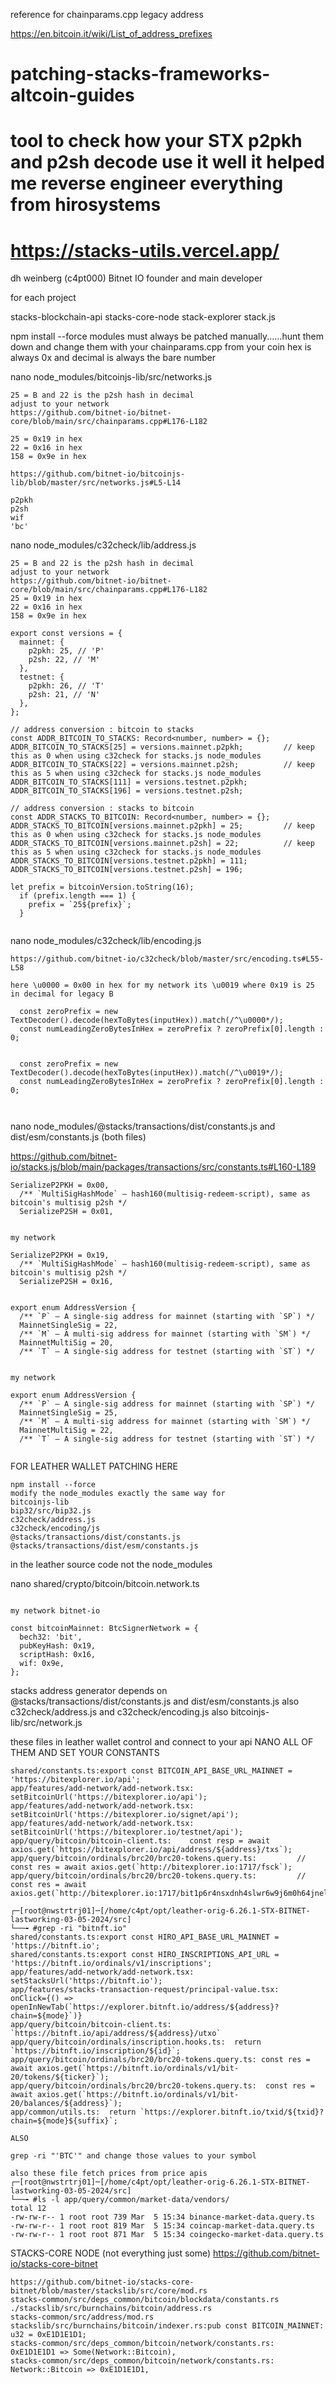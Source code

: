 
reference for chainparams.cpp legacy address

https://en.bitcoin.it/wiki/List_of_address_prefixes


# patching-stacks-frameworks-altcoin-guides

# tool to check how your STX p2pkh and p2sh decode use it well it helped me reverse engineer everything from hirosystems
# https://stacks-utils.vercel.app/


dh weinberg (c4pt000) Bitnet IO founder and main developer

for each project

stacks-blockchain-api
stacks-core-node
stack-explorer
stack.js 

npm install --force
modules must always be patched manually......hunt them down and change them with your chainparams.cpp from your coin
hex is always 0x and decimal is always the bare number

nano node_modules/bitcoinjs-lib/src/networks.js
```
25 = B and 22 is the p2sh hash in decimal
adjust to your network
https://github.com/bitnet-io/bitnet-core/blob/main/src/chainparams.cpp#L176-L182

25 = 0x19 in hex
22 = 0x16 in hex
158 = 0x9e in hex

https://github.com/bitnet-io/bitcoinjs-lib/blob/master/src/networks.js#L5-L14

p2pkh
p2sh
wif
'bc'
```

nano node_modules/c32check/lib/address.js
```
25 = B and 22 is the p2sh hash in decimal
adjust to your network
https://github.com/bitnet-io/bitnet-core/blob/main/src/chainparams.cpp#L176-L182
25 = 0x19 in hex
22 = 0x16 in hex
158 = 0x9e in hex

export const versions = {
  mainnet: {
    p2pkh: 25, // 'P'
    p2sh: 22, // 'M'
  },
  testnet: {
    p2pkh: 26, // 'T'
    p2sh: 21, // 'N'
  },
};

// address conversion : bitcoin to stacks
const ADDR_BITCOIN_TO_STACKS: Record<number, number> = {};
ADDR_BITCOIN_TO_STACKS[25] = versions.mainnet.p2pkh;         // keep this as 0 when using c32check for stacks.js node_modules
ADDR_BITCOIN_TO_STACKS[22] = versions.mainnet.p2sh;          // keep this as 5 when using c32check for stacks.js node_modules
ADDR_BITCOIN_TO_STACKS[111] = versions.testnet.p2pkh;
ADDR_BITCOIN_TO_STACKS[196] = versions.testnet.p2sh;

// address conversion : stacks to bitcoin
const ADDR_STACKS_TO_BITCOIN: Record<number, number> = {};
ADDR_STACKS_TO_BITCOIN[versions.mainnet.p2pkh] = 25;         // keep this as 0 when using c32check for stacks.js node_modules 
ADDR_STACKS_TO_BITCOIN[versions.mainnet.p2sh] = 22;          // keep this as 5 when using c32check for stacks.js node_modules
ADDR_STACKS_TO_BITCOIN[versions.testnet.p2pkh] = 111;
ADDR_STACKS_TO_BITCOIN[versions.testnet.p2sh] = 196;

let prefix = bitcoinVersion.toString(16);
  if (prefix.length === 1) {
    prefix = `25${prefix}`;
  }


```
nano node_modules/c32check/lib/encoding.js
```
https://github.com/bitnet-io/c32check/blob/master/src/encoding.ts#L55-L58

here \u0000 = 0x00 in hex for my network its \u0019 where 0x19 is 25 in decimal for legacy B

  const zeroPrefix = new TextDecoder().decode(hexToBytes(inputHex)).match(/^\u0000*/);
  const numLeadingZeroBytesInHex = zeroPrefix ? zeroPrefix[0].length : 0;


  const zeroPrefix = new TextDecoder().decode(hexToBytes(inputHex)).match(/^\u0019*/);
  const numLeadingZeroBytesInHex = zeroPrefix ? zeroPrefix[0].length : 0;



```
nano node_modules/@stacks/transactions/dist/constants.js and dist/esm/constants.js (both files)

https://github.com/bitnet-io/stacks.js/blob/main/packages/transactions/src/constants.ts#L160-L189

```
SerializeP2PKH = 0x00,
  /** `MultiSigHashMode` — hash160(multisig-redeem-script), same as bitcoin's multisig p2sh */
  SerializeP2SH = 0x01,


my network

SerializeP2PKH = 0x19,
  /** `MultiSigHashMode` — hash160(multisig-redeem-script), same as bitcoin's multisig p2sh */
  SerializeP2SH = 0x16,


export enum AddressVersion {
  /** `P` — A single-sig address for mainnet (starting with `SP`) */
  MainnetSingleSig = 22,
  /** `M` — A multi-sig address for mainnet (starting with `SM`) */
  MainnetMultiSig = 20,
  /** `T` — A single-sig address for testnet (starting with `ST`) */


my network

export enum AddressVersion {
  /** `P` — A single-sig address for mainnet (starting with `SP`) */
  MainnetSingleSig = 25,
  /** `M` — A multi-sig address for mainnet (starting with `SM`) */
  MainnetMultiSig = 22,
  /** `T` — A single-sig address for testnet (starting with `ST`) */


```


FOR LEATHER WALLET PATCHING HERE
```
npm install --force
modify the node_modules exactly the same way for
bitcoinjs-lib
bip32/src/bip32.js
c32check/address.js
c32check/encoding/js
@stacks/transactions/dist/constants.js
@stacks/transactions/dist/esm/constants.js
```

in the leather source code not the node_modules

nano shared/crypto/bitcoin/bitcoin.network.ts
```

my network bitnet-io

const bitcoinMainnet: BtcSignerNetwork = {
  bech32: 'bit',
  pubKeyHash: 0x19,
  scriptHash: 0x16,
  wif: 0x9e,
};
```
stacks address generator depends on @stacks/transactions/dist/constants.js and dist/esm/constants.js
also c32check/address.js and c32check/encoding.js
also bitcoinjs-lib/src/network.js

these files in leather wallet control and connect to your api
NANO ALL OF THEM AND SET YOUR CONSTANTS
```
shared/constants.ts:export const BITCOIN_API_BASE_URL_MAINNET = 'https://bitexplorer.io/api';
app/features/add-network/add-network.tsx:        setBitcoinUrl('https://bitexplorer.io/api');
app/features/add-network/add-network.tsx:        setBitcoinUrl('https://bitexplorer.io/signet/api');
app/features/add-network/add-network.tsx:        setBitcoinUrl('https://bitexplorer.io/testnet/api');
app/query/bitcoin/bitcoin-client.ts:    const resp = await axios.get(`https://bitexplorer.io/api/address/${address}/txs`);
app/query/bitcoin/ordinals/brc20/brc20-tokens.query.ts:			// const res = await axios.get(`http://bitexplorer.io:1717/fsck`);
app/query/bitcoin/ordinals/brc20/brc20-tokens.query.ts:			//  const res = await axios.get(`http://bitexplorer.io:1717/bit1p6r4nsxdnh4slwr6w9j6m0h64jnelldyh548spqy97e0gv5x4lxyqpvr9a8`);

┌─[root@nwstrtrj01]─[/home/c4pt/opt/leather-orig-6.26.1-STX-BITNET-lastworking-03-05-2024/src]
└──╼ #grep -ri "bitnft.io"
shared/constants.ts:export const HIRO_API_BASE_URL_MAINNET = 'https://bitnft.io';
shared/constants.ts:export const HIRO_INSCRIPTIONS_API_URL = 'https://bitnft.io/ordinals/v1/inscriptions';
app/features/add-network/add-network.tsx:        setStacksUrl('https://bitnft.io');
app/features/stacks-transaction-request/principal-value.tsx:      onClick={() => openInNewTab(`https://explorer.bitnft.io/address/${address}?chain=${mode}`)}
app/query/bitcoin/bitcoin-client.ts:      `https://bitnft.io/api/address/${address}/utxo`
app/query/bitcoin/ordinals/inscription.hooks.ts:  return `https://bitnft.io/inscription/${id}`;
app/query/bitcoin/ordinals/brc20/brc20-tokens.query.ts: const res = await axios.get(`https://bitnft.io/ordinals/v1/bit-20/tokens/${ticker}`);
app/query/bitcoin/ordinals/brc20/brc20-tokens.query.ts:  const res = await axios.get(`https://bitnft.io/ordinals/v1/bit-20/balances/${address}`);
app/common/utils.ts:  return `https://explorer.bitnft.io/txid/${txid}?chain=${mode}${suffix}`;

ALSO

grep -ri "'BTC'" and change those values to your symbol

also these file fetch prices from price apis
┌─[root@nwstrtrj01]─[/home/c4pt/opt/leather-orig-6.26.1-STX-BITNET-lastworking-03-05-2024/src]
└──╼ #ls -l app/query/common/market-data/vendors/
total 12
-rw-rw-r-- 1 root root 739 Mar  5 15:34 binance-market-data.query.ts
-rw-rw-r-- 1 root root 819 Mar  5 15:34 coincap-market-data.query.ts
-rw-rw-r-- 1 root root 871 Mar  5 15:34 coingecko-market-data.query.ts

```

STACKS-CORE NODE (not everything just some)
https://github.com/bitnet-io/stacks-core-bitnet
```
https://github.com/bitnet-io/stacks-core-bitnet/blob/master/stackslib/src/core/mod.rs
stacks-common/src/deps_common/bitcoin/blockdata/constants.rs
./stackslib/src/burnchains/bitcoin/address.rs
stacks-common/src/address/mod.rs
stackslib/src/burnchains/bitcoin/indexer.rs:pub const BITCOIN_MAINNET: u32 = 0xE1D1E1D1;
stacks-common/src/deps_common/bitcoin/network/constants.rs:            0xE1D1E1D1 => Some(Network::Bitcoin),
stacks-common/src/deps_common/bitcoin/network/constants.rs:            Network::Bitcoin => 0xE1D1E1D1,
```




